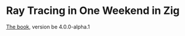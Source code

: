 # Ray Tracing in One Weekend in Zig

[The book](https://raytracing.github.io/books/RayTracingInOneWeekend.html), version be 4.0.0-alpha.1
